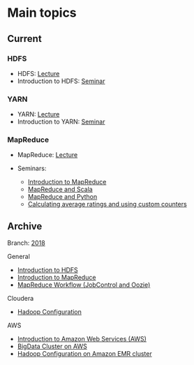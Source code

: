 # Main topics

## Current

### HDFS 
- HDFS: [Lecture](https://github.com/BigDataProcSystems/Lectures/blob/master/BigData_HDFS.pdf)
- Introduction to HDFS: [Seminar](docs/hdfs_basics.md)

### YARN
- YARN: [Lecture](https://github.com/BigDataProcSystems/Lectures/blob/master/BigData_YARN.pdf)
- Introduction to YARN: [Seminar](docs/yarn_basics.md)

### MapReduce
- MapReduce: [Lecture](https://github.com/BigDataProcSystems/Lectures/blob/master/BigData_MapReduce.pdf)

- Seminars:
    - [Introduction to MapReduce](docs/mapreduce_basics.md)
    - [MapReduce and Scala](docs/mapreduce_scala.md)
    - [MapReduce and Python](docs/mapreduce_python.md)
    - [Calculating average ratings and using custom counters](docs/mapreduce_average_counters.md)

## Archive

Branch: [2018](https://github.com/BigDataProcSystems/Hadoop/tree/2018)

General
- [Introduction to HDFS](https://nbviewer.jupyter.org/github/BigDataProcSystems/Hadoop/blob/2018/hdfs_basics.ipynb)
- [Introduction to MapReduce](https://nbviewer.jupyter.org/github/BigDataProcSystems/Hadoop/blob/2018/mapreduce_basics.ipynb)
- [MapReduce Workflow (JobControl and Oozie)](https://nbviewer.jupyter.org/github/BigDataProcSystems/Hadoop/blob/2018/mapreduce_job_flow.ipynb)

Cloudera
- [Hadoop Configuration](https://nbviewer.jupyter.org/github/BigDataProcSystems/HOWTO_Cloudera/blob/master/config_hadoop.ipynb)

AWS
- [Introduction to Amazon Web Services (AWS)](https://nbviewer.jupyter.org/github/BigDataProcSystems/HOWTO_AWS/blob/master/deploy_aws_instances.ipynb)
- [BigData Cluster on AWS](https://nbviewer.jupyter.org/github/BigDataProcSystems/HOWTO_AWS/blob/master/deploy_cloudera_cluster.ipynb)
- [Hadoop Configuration on Amazon EMR cluster](https://nbviewer.jupyter.org/github/BigDataProcSystems/HOWTO_AWS/blob/master/config_aws_emr_hadoop.ipynb)